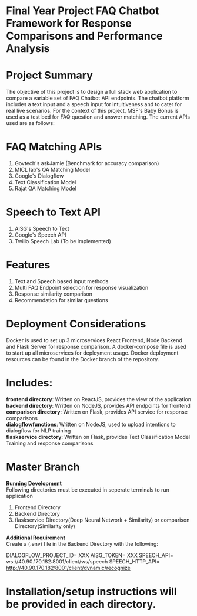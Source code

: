 # Final Year Project FAQ Chatbot Framework for Response Comparisons and Performance Analysis

# Project Summary
The objective of this project is to design a full stack web application to compare a variable set of FAQ Chatbot API endpoints. The chatbot platform includes a text input and a speech input for intuitiveness and to cater for real live scenarios. For the context of this project, MSF's Baby Bonus is used as a test bed for FAQ question and answer matching. The current APIs used are as follows:<br/>

# FAQ Matching APIs
1. Govtech's askJamie (Benchmark for accuracy comparison)<br/>
2. MICL lab's QA Matching Model<br/>
3. Google's Dialogflow<br/>
4. Text Classification Model<br/>
5. Rajat QA Matching Model<br/>

# Speech to Text API
1. AISG's Speech to Text<br/>
2. Google's Speech API<br/>
3. Twilio Speech Lab (To be implemented)<br/>

# Features
1. Text and Speech based input methods<br/>
2. Multi FAQ Endpoint selection for response visualization<br/>
3. Response similarity comparison<br/>
4. Recommendation for similar questions<br/>

# Deployment Considerations
Docker is used to set up 3 microservices React Frontend, Node Backend and Flask Server for response comparison. A docker-compose file is used to start up all microservices for deployment usage. Docker deployment resources can be found in the Docker branch of the repository.

# Includes:
**frontend directory**: Written on ReactJS, provides the view of the application<br/>
**backend directory**: Written on NodeJS, provides API endpoints for frontend<br/>
**comparison directory**: Written on Flask, provides API service for response comparisons<br/>
**dialogflowfunctions**: Written on NodeJS, used to upload intentions to dialogflow for NLP training<br/>
**flaskservice directory**: Written on Flask, provides Text Classification Model Training and response comparisons<br/>

# Master Branch

**Running Development**<br/>
Following directories must be executed in seperate terminals to run application

1. Frontend Directory<br/>
2. Backend Directory<br/>
3. flaskservice Directory(Deep Neural Network + Similarity) or comparison Directory(Similarity only)<br/>

**Additional Requirement**<br/>
Create a (.env) file in the Backend Directory with the following:<br/>

DIALOGFLOW_PROJECT_ID= XXX
AISG_TOKEN= XXX
SPEECH_API= ws://40.90.170.182:8001/client/ws/speech
SPEECH_HTTP_API= http://40.90.170.182:8001/client/dynamic/recognize 

# Installation/setup instructions will be provided in each directory.
